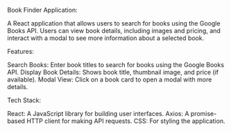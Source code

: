 Book Finder Application:

A React application that allows users to search for books using the Google Books API. Users can view book details, including images and pricing, and interact with a modal to see more information about a selected book.

Features:

Search Books: Enter book titles to search for books using the Google Books API.
Display Book Details: Shows book title, thumbnail image, and price (if available).
Modal View: Click on a book card to open a modal with more details.

Tech Stack:

React: A JavaScript library for building user interfaces.
Axios: A promise-based HTTP client for making API requests.
CSS: For styling the application.
